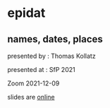 # epidat
## names, dates, places

presented by : Thomas Kollatz

presented at : SfP 2021

Zoom 2021-12-09

slides are [online](https://digicademy.github.io/SFP2021)
